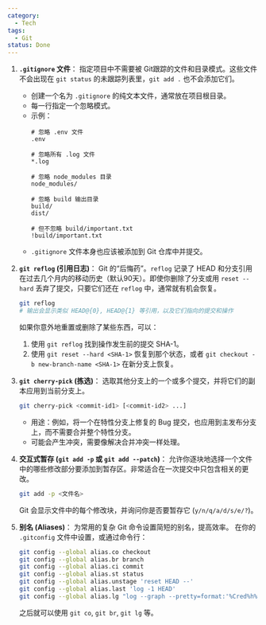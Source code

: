 ```yaml
---
category:
  - Tech
tags:
  - Git
status: Done
---
```

1.  **`.gitignore` 文件**：
    指定项目中不需要被 Git跟踪的文件和目录模式。这些文件不会出现在 `git status` 的未跟踪列表里，`git add .` 也不会添加它们。
    * 创建一个名为 `.gitignore` 的纯文本文件，通常放在项目根目录。
    * 每一行指定一个忽略模式。
    * 示例：
        ```gitignore
        # 忽略 .env 文件
        .env

        # 忽略所有 .log 文件
        *.log

        # 忽略 node_modules 目录
        node_modules/

        # 忽略 build 输出目录
        build/
        dist/

        # 但不忽略 build/important.txt
        !build/important.txt
        ```
    * `.gitignore` 文件本身也应该被添加到 Git 仓库中并提交。

2.  **`git reflog` (引用日志)**：
    Git 的“后悔药”。`reflog` 记录了 HEAD 和分支引用在过去几个月内的移动历史（默认90天）。即使你删除了分支或用 `reset --hard` 丢弃了提交，只要它们还在 `reflog` 中，通常就有机会恢复。
    ```bash
    git reflog
    # 输出会显示类似 HEAD@{0}, HEAD@{1} 等引用，以及它们指向的提交和操作
    ```
    如果你意外地重置或删除了某些东西，可以：
    1.  使用 `git reflog` 找到操作发生前的提交 SHA-1。
    2.  使用 `git reset --hard <SHA-1>` 恢复到那个状态，或者 `git checkout -b new-branch-name <SHA-1>` 在新分支上恢复。

3.  **`git cherry-pick` (拣选)**：
    选取其他分支上的一个或多个提交，并将它们的副本应用到当前分支上。
    ```bash
    git cherry-pick <commit-id1> [<commit-id2> ...]
    ```
    * 用途：例如，将一个在特性分支上修复的 Bug 提交，也应用到主发布分支上，而不需要合并整个特性分支。
    * 可能会产生冲突，需要像解决合并冲突一样处理。

4.  **交互式暂存 (`git add -p` 或 `git add --patch`)**：
    允许你逐块地选择一个文件中的哪些修改部分要添加到暂存区。非常适合在一次提交中只包含相关的更改。
    ```bash
    git add -p <文件名>
    ```
    Git 会显示文件中的每个修改块，并询问你是否要暂存它 (`y/n/q/a/d/s/e/?`)。

5.  **别名 (Aliases)**：
    为常用的复杂 Git 命令设置简短的别名，提高效率。
    在你的 `.gitconfig` 文件中设置，或通过命令行：
    ```bash
    git config --global alias.co checkout
    git config --global alias.br branch
    git config --global alias.ci commit
    git config --global alias.st status
    git config --global alias.unstage 'reset HEAD --'
    git config --global alias.last 'log -1 HEAD'
    git config --global alias.lg "log --graph --pretty=format:'%Cred%h%Creset -%C(yellow)%d%Creset %s %Cgreen(%cr) %C(bold blue)<%an>%Creset' --abbrev-commit"
    ```
    之后就可以使用 `git co`, `git br`, `git lg` 等。
